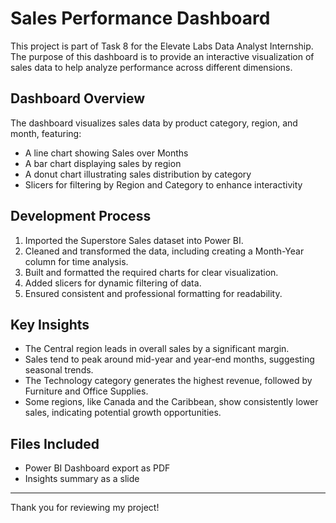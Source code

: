 # Sales Performance Dashboard

This project is part of Task 8 for the Elevate Labs Data Analyst Internship. The purpose of this dashboard is to provide an interactive visualization of sales data to help analyze performance across different dimensions.

## Dashboard Overview

The dashboard visualizes sales data by product category, region, and month, featuring:

- A line chart showing Sales over Months
- A bar chart displaying sales by region
- A donut chart illustrating sales distribution by category
- Slicers for filtering by Region and Category to enhance interactivity

## Development Process

1. Imported the Superstore Sales dataset into Power BI.
2. Cleaned and transformed the data, including creating a Month-Year column for time analysis.
3. Built and formatted the required charts for clear visualization.
4. Added slicers for dynamic filtering of data.
5. Ensured consistent and professional formatting for readability.

## Key Insights

- The Central region leads in overall sales by a significant margin.
- Sales tend to peak around mid-year and year-end months, suggesting seasonal trends.
- The Technology category generates the highest revenue, followed by Furniture and Office Supplies.
- Some regions, like Canada and the Caribbean, show consistently lower sales, indicating potential growth opportunities.

## Files Included

- Power BI Dashboard export as PDF
- Insights summary as a slide

---

Thank you for reviewing my project!